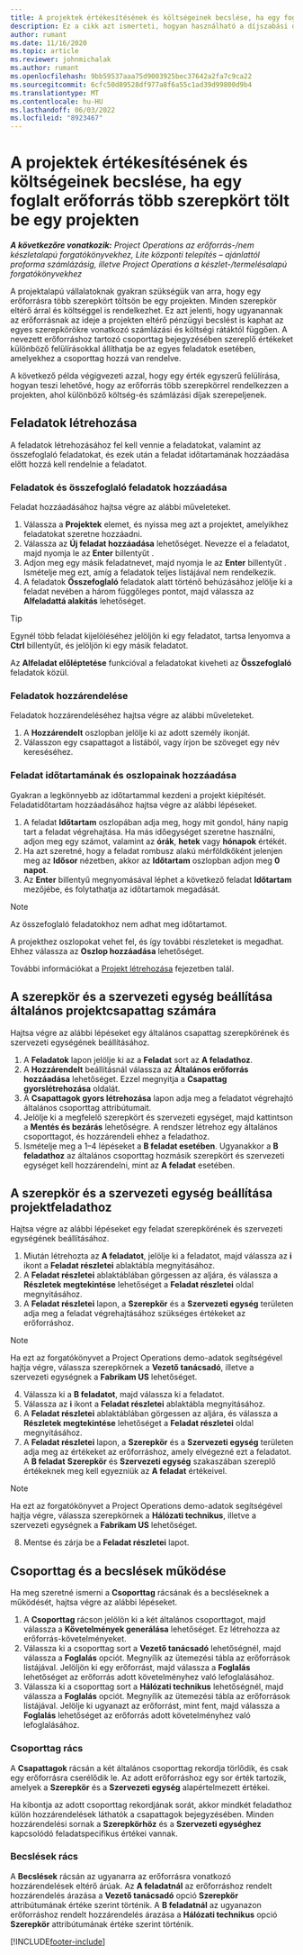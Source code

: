 ```yaml
---
title: A projektek értékesítésének és költségeinek becslése, ha egy foglalt erőforrás több szerepkört tölt be egy projekten
description: Ez a cikk azt ismerteti, hogyan használható a díjszabási dimenziók egy olyan erőforrás díjszabási és költségbecslésének támogatására, amely több szerepkört tölt be egy projekten.
author: rumant
ms.date: 11/16/2020
ms.topic: article
ms.reviewer: johnmichalak
ms.author: rumant
ms.openlocfilehash: 9bb59537aaa75d9003925bec37642a2fa7c9ca22
ms.sourcegitcommit: 6cfc50d89528df977a8f6a55c1ad39d99800d9b4
ms.translationtype: MT
ms.contentlocale: hu-HU
ms.lasthandoff: 06/03/2022
ms.locfileid: "8923467"
---
```

# <a name="estimate-project-sales-and-costs-when-a-bookable-resource-fills-multiple-roles-on-a-project"></a>A projektek értékesítésének és költségeinek becslése, ha egy foglalt erőforrás több szerepkört tölt be egy projekten 

_**A következőre vonatkozik:** Project Operations az erőforrás-/nem készletalapú forgatókönyvekhez, Lite központi telepítés – ajánlattól proforma számlázásig, illetve Project Operations a készlet-/termelésalapú forgatókönyvekhez_ 

A projektalapú vállalatoknak gyakran szükségük van arra, hogy egy erőforrásra több szerepkört töltsön be egy projekten. Minden szerepkör eltérő árral és költséggel is rendelkezhet. Ez azt jelenti, hogy ugyanannak az erőforrásnak az ideje a projekten eltérő pénzügyi becslést is kaphat az egyes szerepkörökre vonatkozó számlázási és költségi rátáktól függően. A nevezett erőforráshoz tartozó csoporttag bejegyzésében szereplő értékeket különböző felülírásokkal állíthatja be az egyes feladatok esetében, amelyekhez a csoporttag hozzá van rendelve.

A következő példa végigvezeti azzal, hogy egy érték egyszerű felülírása, hogyan teszi lehetővé, hogy az erőforrás több szerepkörrel rendelkezzen a projekten, ahol különböző költség-és számlázási díjak szerepeljenek.

## <a name="create-tasks"></a>Feladatok létrehozása
A feladatok létrehozásához fel kell vennie a feladatokat, valamint az összefoglaló feladatokat, és ezek után a feladat időtartamának hozzáadása előtt hozzá kell rendelnie a feladatot. 

### <a name="add-tasks-and-summary-tasks"></a>Feladatok és összefoglaló feladatok hozzáadása
Feladat hozzáadásához hajtsa végre az alábbi műveleteket.

1. Válassza a **Projektek** elemet, és nyissa meg azt a projektet, amelyikhez feladatokat szeretne hozzáadni.
2. Válassza az **Új feladat hozzáadása** lehetőséget. Nevezze el a feladatot, majd nyomja le az **Enter** billentyűt .
3. Adjon meg egy másik feladatnevet, majd nyomja le az **Enter** billentyűt . Ismételje meg ezt, amíg a feladatok teljes listájával nem rendelkezik.
3. A feladatok **Összefoglaló** feladatok alatt történő behúzásához jelölje ki a feladat nevében a három függőleges pontot, majd válassza az **Alfeladattá alakítás** lehetőséget. 

  > [!TIP]
  > Egynél több feladat kijelöléséhez jelöljön ki egy feladatot, tartsa lenyomva a **Ctrl** billentyűt, és jelöljön ki egy másik feladatot.
  >
  > Az **Alfeladat előléptetése** funkcióval a feladatokat kiveheti az **Összefoglaló** feladatok közül.

### <a name="assign-tasks"></a>Feladatok hozzárendelése

Feladatok hozzárendeléséhez hajtsa végre az alábbi műveleteket.

1. A **Hozzárendelt** oszlopban jelölje ki az adott személy ikonját.
2. Válasszon egy csapattagot a listából, vagy írjon be szöveget egy név kereséséhez.

### <a name="add-task-duration-and-columns"></a>Feladat időtartamának és oszlopainak hozzáadása

Gyakran a legkönnyebb az időtartammal kezdeni a projekt kiépítését. Feladatidőtartam hozzáadásához hajtsa végre az alábbi lépéseket.

1. A feladat **Időtartam** oszlopában adja meg, hogy mit gondol, hány napig tart a feladat végrehajtása. Ha más időegységet szeretne használni, adjon meg egy számot, valamint az **órák**, **hetek** vagy **hónapok** értékét.
2. Ha azt szeretné, hogy a feladat rombusz alakú mérföldkőként jelenjen meg az **Idősor** nézetben, akkor az **Időtartam** oszlopban adjon meg **0 napot**.
3. Az **Enter** billentyű megnyomásával léphet a következő feladat **Időtartam** mezőjébe, és folytathatja az időtartamok megadását.

  > [!NOTE]
  > Az összefoglaló feladatokhoz nem adhat meg időtartamot.

A projekthez oszlopokat vehet fel, és így további részleteket is megadhat. Ehhez válassza az **Oszlop hozzáadása** lehetőséget. 

További információkat a [Projekt létrehozása](https://support.microsoft.com/en-us/office/create-a-project-a5b5e823-fb2e-45fd-be00-7d84422d9749) fejezetben talál.

## <a name="set-up-the-role-and-organization-unit-for-a-generic-project-team-member"></a>A szerepkör és a szervezeti egység beállítása általános projektcsapattag számára
Hajtsa végre az alábbi lépéseket egy általános csapattag szerepkörének és szervezeti egységének beállításához.

1. A **Feladatok** lapon jelölje ki az a **Feladat** sort az **A feladathoz**. 
2. A **Hozzárendelt** beállításnál válassza az **Általános erőforrás hozzáadása** lehetőséget. Ezzel megnyitja a **Csapattag gyorslétrehozása** oldalát.
3. A **Csapattagok gyors létrehozása** lapon adja meg a feladatot végrehajtó általános csoporttag attribútumait.
4. Jelölje ki a megfelelő szerepkört és szervezeti egységet, majd kattintson a **Mentés és bezárás** lehetőségre. A rendszer létrehoz egy általános csoporttagot, és hozzárendeli ehhez a feladathoz. 
5. Ismételje meg a 1–4 lépéseket a **B feladat esetében**. Ugyanakkor a **B feladathoz** az általános csoporttag hozmásik szerepkört és szervezeti egységet kell hozzárendelni, mint az **A feladat** esetében. 

## <a name="set-up-the-role-and-organization-unit-for-a-project-task"></a>A szerepkör és a szervezeti egység beállítása projektfeladathoz
Hajtsa végre az alábbi lépéseket egy feladat szerepkörének és szervezeti egységének beállításához.

1. Miután létrehozta az **A feladatot**, jelölje ki a feladatot, majd válassza az **i** ikont a **Feladat részletei** ablaktábla megnyitásához. 
2. A **Feladat részletei** ablaktáblában görgessen az aljára, és válassza a **Részletek megtekintése** lehetőséget a **Feladat részletei** oldal megnyitásához.
3. A **Feladat részletei** lapon, a **Szerepkör** és a **Szervezeti egység** területen adja meg a feladat végrehajtásához szükséges értékeket az erőforráshoz. 

  > [!NOTE]
  > Ha ezt az forgatókönyvet a Project Operations demo-adatok segítségével hajtja végre, válassza szerepkörnek a **Vezető tanácsadó**, illetve a szervezeti egységnek a **Fabrikam US** lehetőséget.

4. Válassza ki a **B feladatot**, majd válassza ki a feladatot.
5. Válassza az **i** ikont a **Feladat részletei** ablaktábla megnyitásához. 
6. A **Feladat részletei** ablaktáblában görgessen az aljára, és válassza a **Részletek megtekintése** lehetőséget a **Feladat részletei** oldal megnyitásához.
7. A **Feladat részletei** lapon, a **Szerepkör** és a **Szervezeti egység** területen adja meg az értékeket az erőforráshoz, amely elvégezné ezt a feladatot. A **B feladat** **Szerepkör** és **Szervezeti egység** szakaszában szereplő értékeknek meg kell egyezniük az **A feladat** értékeivel. 

  > [!NOTE]
  > Ha ezt az forgatókönyvet a Project Operations demo-adatok segítségével hajtja végre, válassza szerepkörnek a **Hálózati technikus**, illetve a szervezeti egységnek a **Fabrikam US** lehetőséget.

8. Mentse és zárja be a **Feladat részletei** lapot. 

## <a name="team-member-and-estimates-behavior"></a>Csoporttag és a becslések működése 
Ha meg szeretné ismerni a **Csoporttag** rácsának és a becsléseknek a működését, hajtsa végre az alábbi lépéseket.

1. A **Csoporttag** rácson jelölön ki a két általános csoporttagot, majd válassza a **Követelmények generálása** lehetőséget. Ez létrehozza az erőforrás-követelményeket. 
2. Válassza ki a csoporttag sort a **Vezető tanácsadó** lehetőségnél, majd válassza a **Foglalás** opciót. Megnyílik az ütemezési tábla az erőforrások listájával. Jelöljön ki egy erőforrást, majd válassza a **Foglalás** lehetőséget az erőforrás adott követelményhez való lefoglalásához.
3. Válassza ki a csoporttag sort a **Hálózati technikus** lehetőségnél, majd válassza a **Foglalás** opciót. Megnyílik az ütemezési tábla az erőforrások listájával. Jelölje ki ugyanazt az erőforrást, mint fent, majd válassza a **Foglalás** lehetőséget az erőforrás adott követelményhez való lefoglalásához.

### <a name="team-member-grid"></a>Csoporttag rács 

A **Csapattagok** rácsán a két általános csoporttag rekordja törlődik, és csak egy erőforrásra cserélődik le. Az adott erőforráshoz egy sor érték tartozik, amelyek a **Szerepkör** és a **Szervezeti egység** alapértelmezett értékei.

Ha kibontja az adott csoporttag rekordjának sorát, akkor mindkét feladathoz külön hozzárendelések láthatók a csapattagok bejegyzésében. Minden hozzárendelési sornak a **Szerepkörhöz** és a **Szervezeti egységhez** kapcsolódó feladatspecifikus értékei vannak. 

### <a name="estimates-grid"></a>Becslések rács 

A **Becslések** rácsán az ugyanarra az erőforrásra vonatkozó hozzárendelések eltérő árúak. Az **A feladatnál** az erőforráshoz rendelt hozzárendelés árazása a **Vezető tanácsadó** opció **Szerepkör** attribútumának értéke szerint történik. A **B feladatnál** az ugyanazon erőforráshoz rendelt hozzárendelés árazása a **Hálózati technikus** opció **Szerepkör** attribútumának értéke szerint történik.


[!INCLUDE[footer-include](../includes/footer-banner.md)]